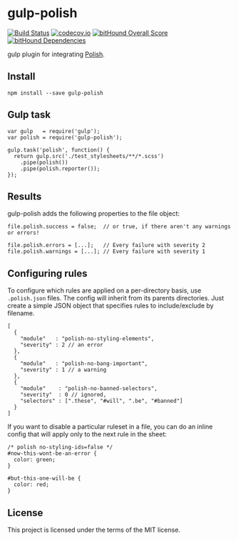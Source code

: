 # gulp-polish

[![Build Status](https://travis-ci.org/brendanlacroix/gulp-polish.svg?branch=master)](https://travis-ci.org/brendanlacroix/gulp-polish) [![codecov.io](https://codecov.io/github/brendanlacroix/gulp-polish/coverage.svg?branch=master)](https://codecov.io/github/brendanlacroix/gulp-polish?branch=master) [![bitHound Overall Score](https://www.bithound.io/github/brendanlacroix/gulp-polish/badges/score.svg)](https://www.bithound.io/github/brendanlacroix/gulp-polish) [![bitHound Dependencies](https://www.bithound.io/github/brendanlacroix/gulp-polish/badges/dependencies.svg)](https://www.bithound.io/github/brendanlacroix/gulp-polish/master/dependencies/npm)

gulp plugin for integrating [Polish](https://github.com/brendanlacroix/polish-css).

## Install
`npm install --save gulp-polish`

## Gulp task
```
var gulp   = require('gulp');
var polish = require('gulp-polish');

gulp.task('polish', function() {
  return gulp.src('./test_stylesheets/**/*.scss')
    .pipe(polish())
    .pipe(polish.reporter());
});
```

## Results

gulp-polish adds the following properties to the file object:

```
file.polish.success = false;  // or true, if there aren't any warnings or errors!

file.polish.errors = [...];   // Every failure with severity 2
file.polish.warnings = [...]; // Every failure with severity 1
```


## Configuring rules

To configure which rules are applied on a per-directory basis, use `.polish.json` files.
The config will inherit from its parents directories. Just create a simple JSON object
that specifies rules to include/exclude by filename.

```
[
  {
    "module"   : "polish-no-styling-elements",
    "severity" : 2 // an error
  },
  {
    "module"   : "polish-no-bang-important",
    "severity" : 1 // a warning
  },
  {
    "module"    : "polish-no-banned-selectors",
    "severity"  : 0 // ignored,
    "selectors" : [".these", "#will", ".be", "#banned"]
  }
]
```


If you want to disable a particular ruleset in a file, you can do an inline config that will apply only
to the next rule in the sheet:

```
/* polish no-styling-ids=false */
#now-this-wont-be-an-error {
  color: green;
}

#but-this-one-will-be {
  color: red;
}
```

## License
This project is licensed under the terms of the MIT license.
